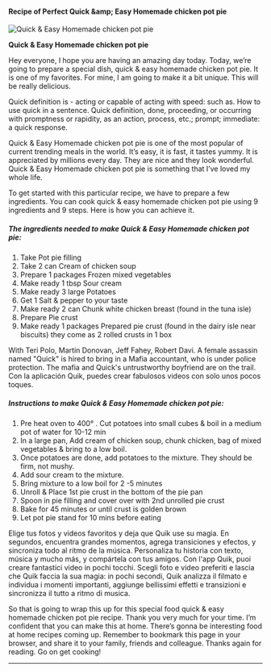             

#### Recipe of Perfect Quick &amp;amp; Easy Homemade chicken pot pie

![Quick &amp; Easy Homemade chicken pot pie](https://img-global.cpcdn.com/recipes/47757973/751x532cq70/quick-easy-homemade-chicken-pot-pie-recipe-main-photo.jpg)

**Quick &amp; Easy Homemade chicken pot pie**

Hey everyone, I hope you are having an amazing day today. Today, we’re going to prepare a special dish, quick & easy homemade chicken pot pie. It is one of my favorites. For mine, I am going to make it a bit unique. This will be really delicious.

Quick definition is - acting or capable of acting with speed: such as. How to use quick in a sentence. Quick definition, done, proceeding, or occurring with promptness or rapidity, as an action, process, etc.; prompt; immediate: a quick response.

Quick & Easy Homemade chicken pot pie is one of the most popular of current trending meals in the world. It’s easy, it is fast, it tastes yummy. It is appreciated by millions every day. They are nice and they look wonderful. Quick & Easy Homemade chicken pot pie is something that I’ve loved my whole life.

To get started with this particular recipe, we have to prepare a few ingredients. You can cook quick & easy homemade chicken pot pie using 9 ingredients and 9 steps. Here is how you can achieve it.

##### The ingredients needed to make Quick & Easy Homemade chicken pot pie:

1.  Take Pot pie filling
2.  Take 2 can Cream of chicken soup
3.  Prepare 1 packages Frozen mixed vegetables
4.  Make ready 1 tbsp Sour cream
5.  Make ready 3 large Potatoes
6.  Get 1 Salt & pepper to your taste
7.  Make ready 2 can Chunk white chicken breast (found in the tuna isle)
8.  Prepare Pie crust
9.  Make ready 1 packages Prepared pie crust (found in the dairy isle near biscuits) they come as 2 rolled crusts in 1 box

With Teri Polo, Martin Donovan, Jeff Fahey, Robert Davi. A female assassin named "Quick" is hired to bring in a Mafia accountant, who is under police protection. The mafia and Quick's untrustworthy boyfriend are on the trail. Con la aplicación Quik, puedes crear fabulosos videos con solo unos pocos toques.

##### Instructions to make Quick & Easy Homemade chicken pot pie:

1.  Pre heat oven to 400° . Cut potatoes into small cubes & boil in a medium pot of water for 10-12 min
2.  In a large pan, Add cream of chicken soup, chunk chicken, bag of mixed vegetables & bring to a low boil.
3.  Once potatoes are done, add potatoes to the mixture. They should be firm, not mushy.
4.  Add sour cream to the mixture.
5.  Bring mixture to a low boil for 2 -5 minutes
6.  Unroll & Place 1st pie crust in the bottom of the pie pan
7.  Spoon in pie filling and cover over with 2nd unrolled pie crust
8.  Bake for 45 minutes or until crust is golden brown
9.  Let pot pie stand for 10 mins before eating

Elige tus fotos y videos favoritos y deja que Quik use su magia. En segundos, encuentra grandes momentos, agrega transiciones y efectos, y sincroniza todo al ritmo de la música. Personaliza tu historia con texto, música y mucho más, y compártela con tus amigos. Con l'app Quik, puoi creare fantastici video in pochi tocchi. Scegli foto e video preferiti e lascia che Quik faccia la sua magia: in pochi secondi, Quik analizza il filmato e individua i momenti importanti, aggiunge bellissimi effetti e transizioni e sincronizza il tutto a ritmo di musica.

So that is going to wrap this up for this special food quick & easy homemade chicken pot pie recipe. Thank you very much for your time. I’m confident that you can make this at home. There’s gonna be interesting food at home recipes coming up. Remember to bookmark this page in your browser, and share it to your family, friends and colleague. Thanks again for reading. Go on get cooking!

* * *
